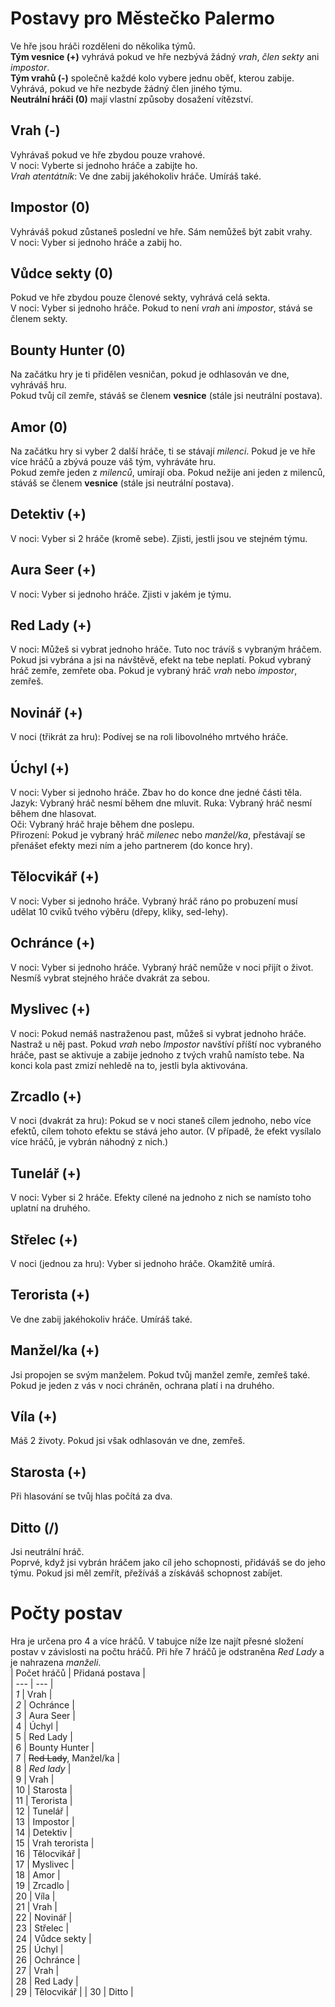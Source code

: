 # Postavy pro Městečko Palermo
Ve hře jsou hráči rozděleni do několika týmů.  
**Tým vesnice (+)** vyhrává pokud ve hře nezbývá žádný *vrah*, *člen sekty* ani *impostor*.  
**Tým vrahů (-)** společně každé kolo vybere jednu oběť, kterou zabije. Vyhrává, pokud ve hře nezbyde žádný člen jiného týmu.  
**Neutrální hráči (0)** mají vlastní způsoby dosažení vítězství.  

## Vrah (-)
Vyhrávaš pokud ve hře zbydou pouze vrahové.  
V noci: Vyberte si jednoho hráče a zabijte ho.  
*Vrah atentátník*: Ve dne zabij jakéhokoliv hráče. Umíráš také.  

## Impostor (0)
Vyhráváš pokud zůstaneš poslední ve hře. Sám nemůžeš být zabit vrahy.  
V noci: Vyber si jednoho hráče a zabij ho.  

## Vůdce sekty (0)
Pokud ve hře zbydou pouze členové sekty, vyhrává celá sekta.  
V noci: Vyber si jednoho hráče. Pokud to není *vrah* ani *impostor*, stává se členem sekty.  

## Bounty Hunter (0)
Na začátku hry je ti přidělen vesničan, pokud je odhlasován ve dne, vyhráváš hru.  
Pokud tvůj cíl zemře, stáváš se členem **vesnice** (stále jsi neutrální postava).  

## Amor (0)
Na začátku hry si vyber 2 další hráče, ti se stávají *milenci*. Pokud je ve hře více hráčů a zbývá pouze váš tým, vyhráváte hru.  
Pokud zemře jeden z *milenců*, umírají oba.
Pokud nežije ani jeden z milenců, stáváš se členem **vesnice** (stále jsi neutrální postava).  

## Detektiv (+)
V noci: Vyber si 2 hráče (kromě sebe). Zjisti, jestli jsou ve stejném týmu.
## Aura Seer (+)
V noci: Vyber si jednoho hráče. Zjisti v jakém je týmu.
## Red Lady (+)
V noci: Můžeš si vybrat jednoho hráče. Tuto noc trávíš s vybraným hráčem. Pokud jsi vybrána a jsi na návštěvě, efekt na tebe neplatí. Pokud vybraný hráč zemře, zemřete oba. Pokud je vybraný hráč *vrah* nebo *impostor*, zemřeš.
## Novinář (+)
V noci (třikrát za hru): Podívej se na roli libovolného mrtvého hráče.

## Úchyl (+)
V noci: Vyber si jednoho hráče. Zbav ho do konce dne jedné části těla.  
Jazyk: Vybraný hráč nesmí během dne mluvit.
Ruka: Vybraný hráč nesmí během dne hlasovat.  
Oči: Vybraný hráč hraje během dne poslepu.  
Přirození: Pokud je vybraný hráč *milenec* nebo *manžel/ka*, přestávají se přenášet efekty mezi ním a jeho partnerem (do konce hry).
## Tělocvikář (+)
V noci: Vyber si jednoho hráče. Vybraný hráč ráno po probuzení musí udělat 10 cviků tvého výběru (dřepy, kliky, sed-lehy).

## Ochránce (+)
V noci: Vyber si jednoho hráče. Vybraný hráč nemůže v noci přijít o život. Nesmíš vybrat stejného hráče dvakrát za sebou.
## Myslivec (+)
V noci: Pokud nemáš nastraženou past, můžeš si vybrat jednoho hráče. Nastraž u něj past. Pokud *vrah* nebo *Impostor* navštíví příští noc vybraného hráče, past se aktivuje a zabije jednoho z tvých vrahů namísto tebe. Na konci kola past zmizí nehledě na to, jestli byla aktivována.
## Zrcadlo (+)
V noci (dvakrát za hru): Pokud se v noci staneš cílem jednoho, nebo více efektů, cílem tohoto efektu se stává jeho autor. (V případě, že efekt vysílalo více hráčů, je vybrán náhodný z nich.)
## Tunelář (+)
V noci: Vyber si 2 hráče. Efekty cílené na jednoho z nich se namísto toho uplatní na druhého.

## Střelec (+)
V noci (jednou za hru): Vyber si jednoho hráče. Okamžitě umírá.  

## Terorista (+)
Ve dne zabij jakéhokoliv hráče. Umíráš také.

## Manžel/ka (+)
Jsi propojen se svým manželem. Pokud tvůj manžel zemře, zemřeš také. Pokud je jeden z vás v noci chráněn, ochrana platí i na druhého.
## Víla (+)
Máš 2 životy. Pokud jsi však odhlasován ve dne, zemřeš.
## Starosta (+)
Při hlasování se tvůj hlas počítá za dva.

## Ditto (/)
Jsi neutrální hráč.  
Poprvé, když jsi vybrán hráčem jako cíl jeho schopnosti, přidáváš se do jeho týmu. Pokud jsi měl zemřít, přežíváš a získáváš schopnost zabíjet.

# Počty postav
Hra je určena pro 4 a více hráčů. V tabujce níže lze najít přesné složení postav v závislosti na počtu hráčů. Při hře 7 hráčů je odstraněna *Red Lady* a je nahrazena *manželi*.  
| Počet hráčů | Přidaná postava |  
| ---         | ---                     |  
| *1*         | Vrah                    |  
| *2*         | Ochránce                |  
| *3*         | Aura Seer               |  
| 4           | Úchyl                   |  
| 5           | Red Lady                |  
| 6           | Bounty Hunter           |  
| 7           | ~~Red Lady~~, Manžel/ka |  
| 8           | *Red lady*              |  
| 9           | Vrah                    |  
| 10          | Starosta                |  
| 11          | Terorista               |  
| 12          | Tunelář                 |  
| 13          | Impostor                |  
| 14          | Detektiv                |  
| 15          | Vrah terorista          |  
| 16          | Tělocvikář              |  
| 17          | Myslivec                |  
| 18          | Amor                    |  
| 19          | Zrcadlo                 |  
| 20          | Víla                    |  
| 21          | Vrah                    |  
| 22          | Novinář                 |  
| 23          | Střelec                 |  
| 24          | Vůdce sekty             |  
| 25          | Úchyl                   |  
| 26          | Ochránce                |  
| 27          | Vrah                    |  
| 28          | Red Lady                |  
| 29          | Tělocvikář              |
| 30          | Ditto                   |
